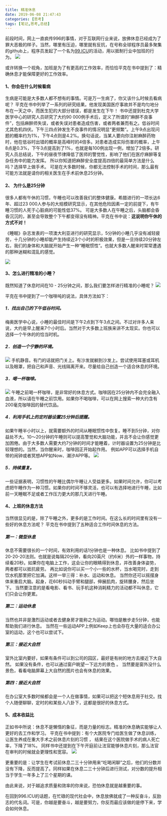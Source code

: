 ```yaml
---
title: 精准休息
date: 2019-06-08 21:47:43
categories: [思考]
tags: [笔记,思考,总结]
---
```



前段时间，网上一直疯传996的事情，对于互联网行业来说，放佛休息已经成为了罪大恶极的样子。当然，哪里有压迫，哪里就有反抗，在号称全球程序员最多聚集的github上，程序员发起了一个名为[99.ICU](https://996.icu/#/zh_CN)的活动，用以抵制行业中加班的行为。
![](https://imagerepos.oss-cn-beijing.aliyuncs.com/images/20190521142142.png)

或许转换一个视角，加班是为了有更高的工作效率，而恰恰平克在书中提到了：精确休息才能保障更好的工作效率。

<!-- more --> 

#### 1、你会在什么时候看病
生病是可能是大多数人都不想有的事情。可是万一生病了，你又该什么时候去看病呢？
平克在书中列举了一系列的研究结果。他发现美国医疗事故并不是均匀地分布在一天之中，而医生犯的大部分错误，都是发生在下午！
书中还提到杜克大学医学中心的研究人员研究了大约90 000例手术后，定义了所谓的“麻醉不良事件”，包括麻醉师失误，或者失误对患者造成伤害，或者两者兼而有之。低谷时间尤其危机四伏。下午三四点钟发生不良事件的情况明显“更频繁”。上午9点出现问题的概率约为1%，下午4点则是4.2%。换句话说，当某人要向你注射麻醉药物时，他在低谷时出错的概率是高峰时的4倍多。对患者造成实际伤害的概率，上午8点是0.3%，下午3点提高到了1%，也就是每100例出现一例，增加了2倍多。研究人员总结说，下午的昼夜节律降低了医师的警觉性，影响了他们在医疗麻醉等复杂任务中的能力发挥。
所以你知道把麻醉安全度提高四倍的最简单方法是什么吗？选择早上做手术。
可是在大多数时候，你都无法控制手术的时间，那么最有可能方法就是请你的相关医生在手术前休息25分钟。
#### 2、 为什么是25分钟
很多人都有午休的习惯，午睡也可以改善我们的整体健康。希腊进行的一项长达6年、超过23 000人参与的大规模研究显示，在其他危险因素一定的前提下，有午睡习惯的人死于心脏病的可能性低37%。
可是大多数人在午睡之后，头脑都会昏昏沉沉的，甚至会导致整个下午都变得没有精神。平克在书中说：**这说明你午休的方式不对！**

《睡眠》杂志发表的一项澳大利亚进行的研究显示，5分钟的小睡几乎没有减轻疲劳，十几分钟的小睡却能产生持续近3个小时的积极效果，但是一旦持续20分钟左右，我们的身体和大脑就开始产生一种“睡眠惯性”。也就大多数人醒来时常常遭遇的那种迷糊和混乱的感觉。

![](https://imagerepos.oss-cn-beijing.aliyuncs.com/images/20190521142102.png)

#### 3、怎么进行精准的小睡？
既然知道了休息时间在10 - 25分钟之间，那么我们要怎样进行精准的小睡呢？
![](https://imagerepos.oss-cn-beijing.aliyuncs.com/images/20190521144128.png)

平克在书中提到了一个咖啡吨的说法，具体方法如下：
##### 1．找出自己的下午低谷时间。
梅奥医学中心说，小睡的最佳时间是下午2点到下午3点之间。不过对许多人来说，大约是早上醒来7个小时后。当然对于大多数上班族来讲不太现实。你也可以选择一个午休的的恰当时机。
##### 2．创造一个宁静的环境。
![](https://imagerepos.oss-cn-beijing.aliyuncs.com/images/20190521144025.png)
手机静音。有门的话就把门关上。有沙发就躺到沙发上。尝试使用耳塞或耳机以及眼罩，把自己和声音、光线隔离开来。尽量给自己创造一个适合休息的环境。
##### 3．喝一杯咖啡。
![](https://imagerepos.oss-cn-beijing.aliyuncs.com/images/20190521142323.png)
午睡之前喝一杯咖啡，是非常好的休息方式。咖啡因在25分钟内不会完全融入血液，所以请在午睡之前饮用。如果你不喝咖啡，可以在网上搜索一种大约含有200毫克咖啡因的替代饮品。

##### 4．利用手机上的定时器设置25分钟后提醒。
如果午睡半小时以上，就需要额外的时间从睡眠惯性中恢复。睡不到5分钟，对你益处不大。10～20分钟的午睡则可以提高警觉和大脑功能，并且不会让你感觉更加困倦。由于大多数人需要大约7分钟的时间才能睡着，计时器设置为25分钟是比较理想的。当然，当你醒来时，咖啡因正开始起作用。
例如APP可以选择手机自带的闹钟或者冥想APP如Now、潮汐APP等。
![](https://imagerepos.oss-cn-beijing.aliyuncs.com/images/WechatIMG1359.jpeg)

##### 5．持续重复。
一些证据表明，习惯性的午睡比偶尔午睡让人受益更多。如果时间允许，你可以考虑把午睡作为一种习惯。如果你的时间不够灵活，也可以有选择地进行午睡，比如前一天睡眠不足或者工作压力更大的那几天进行午睡。

#### 4、上班的休息方法
当然很显见的是，除了午睡之外，更多的是工作时间。在这么长的时间里有没有一些好的休息方法呢？
平克在书中提到了五种适合工作时间休息的方法。
##### 第一：微型休息
休息不需要很长的一个时间，有效利用的话1分钟也是一种休息。
比如书中提到了20-20-20法则。也就是说每隔20分钟，看向20英尺（约6米）外的一样事物，持续看20秒。如果你在电脑上工作，这会让你的眼睛得到休息，并改善身体姿势，两者都可以抵抗疲劳。
再比如说你可以买一个小一些的水杯，当水喝完时，走到饮水机那里把它加满。这样一举三得：补水、运动和休息。
当然你还可以摇摆身体来重启大脑。起身，花60秒抖动手臂和腿部，伸展肌肉，旋转腰身，然后坐下。
当然要注意的是看电影、看书、玩手机这种消耗精力的活动都不叫休息，它们只会让你更累。
##### 第二：运动休息
当然也并非是激烈运动或者去健身房才能称之为运动。哪怕是散步走5分钟，也能帮助我们进行休息。
当然在一些运动APP上例如Keep上也会存在大量的适合办公室的运动，这个也可以尝试下。
##### 第三：接近大自然
室外比室内要好，如果有条件可以到公司的园区，最好是有树的地方去接近下大自然。
如果没有条件，也可以通过窗户眺望一下远方的景色 。
当然要是窗外没什么景色，看看电脑屏幕上大自然的图片也会有休息的效果。
##### 第四：接近大自然
在办公室大多数时候都会是一个人在做事情，如果可以把这个短休息用于社交。找个人随便聊聊，定时的和某些人八卦下，这都是很好的休息方式。

#### 5、成本收益比
正如书中所说：休息不是懒惰的象征，而是力量的标志。精准的休息确实能够让人更好的去工作和学习。
平克在书中提到：有个大医院专门给医生做了休息训练，让医生养成在重大手术之前休息片刻的习惯 ， 结果在这个医院做手术的病人死亡率，下降了18%。
同样书中还提到在下午开庭前让法官能够休息片刻，那么法官在审判的时候就会更理性和宽容。
![](https://imagerepos.oss-cn-beijing.aliyuncs.com/images/20190521150048.png)

更重要的是：让学生在考试前休息二三十分钟用来“吃喝闲聊”之后，他们的分数并没有下降，反而提高了。同样如果在休息二三十分钟后进行测试，对分数的提升相当于学生一年多上了三个星期的课。

由此来说，对于越追求质量和效率的你来说，恐怕休息就是越重要的事。

在回到996.ICU的话题，在忙碌的现代社会中，休息放佛就成了一种反奋斗，反励志的代名词。可是，你越是要奋斗，越是要努力，你反而最应该做的是停下来，学会如何休息。